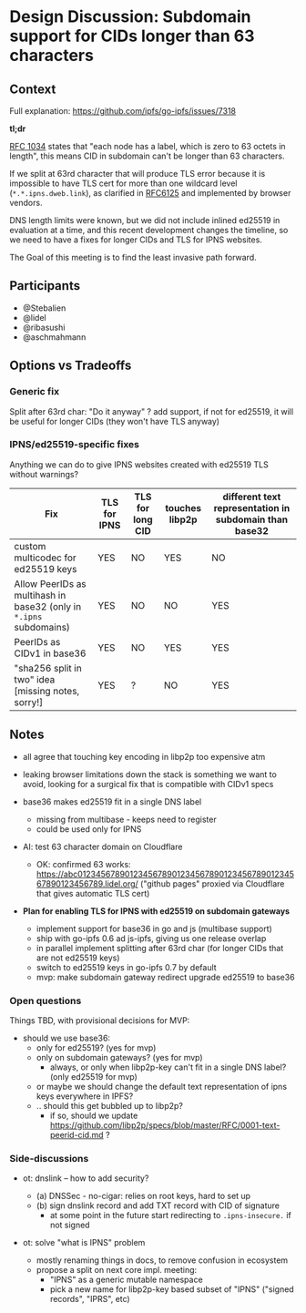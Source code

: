 # Design Discussion: Subdomain support for CIDs longer than 63 characters

## Context

Full explanation: https://github.com/ipfs/go-ipfs/issues/7318

**tl;dr**  

[RFC 1034](https://tools.ietf.org/html/rfc1034#page-7) states that "each node has a label, 
which is zero to 63 octets in length", this means CID in subdomain can't be longer than 63 characters.

If we split at 63rd character that will produce TLS error because it is impossible 
to have TLS cert for more than one wildcard level (`*.*.ipns.dweb.link`), as clarified in [RFC6125](https://tools.ietf.org/html/rfc6125#page-27)
and implemented by browser vendors.

DNS length limits were known, but we did not include inlined ed25519 in evaluation at a time, and this recent development changes the timeline, so we need to have a fixes for longer CIDs and TLS for IPNS websites.

The Goal of this meeting is to find the least invasive path forward.


## Participants

- @Stebalien
- @lidel
- @ribasushi
- @aschmahmann



## Options vs Tradeoffs

### Generic fix

Split after 63rd char: "Do it anyway" ?
add support, if not for ed25519, it will be useful for longer CIDs (they won't have TLS anyway) 


### IPNS/ed25519-specific fixes

Anything we can do to give IPNS websites created with ed25519 TLS without warnings?

| Fix    | TLS for IPNS | TLS for long CID  | touches libp2p | different text representation in subdomain than base32 |
| --- | --- | --- | --- | --- |
| custom multicodec for ed25519 keys | YES | NO | YES | NO |
| Allow PeerIDs as multihash in base32 (only in `*.ipns` subdomains) | YES | NO | NO | YES |
| PeerIDs as CIDv1 in base36 | YES | NO | YES | YES |
| "sha256 split in two" idea [missing notes, sorry!] | YES | ? | NO | YES |

## Notes

- all agree that touching key encoding in libp2p too expensive atm
- leaking browser limitations down the stack is something we want to avoid, looking for a surgical fix that is compatible with CIDv1 specs

- base36 makes ed25519 fit in a single DNS label
  - missing from multibase - keeps need to register 
  - could be used only for IPNS
- AI: test 63 character domain on Cloudflare
    - OK: confirmed 63 works: https://abc012345678901234567890123456789012345678901234567890123456789.lidel.org/ 
      ("github pages" proxied via Cloudflare that gives automatic TLS cert)
- **Plan for enabling TLS for IPNS with ed25519 on subdomain gateways**
    - implement support for base36 in go and js (multibase support)
    - ship with go-ipfs 0.6 ad js-ipfs, giving us one release overlap
    -  in parallel implement splitting after 63rd char (for longer CIDs that are not ed25519 keys)    
    - switch to ed25519 keys in go-ipfs 0.7 by default
    - mvp: make subdomain gateway redirect upgrade ed25519 to base36


### Open questions

Things TBD, with provisional decisions for MVP:

- should we use base36:
  - only for ed25519? (yes for mvp)
  - only on subdomain gateways? (yes for mvp)
    - always, or only when libp2p-key can't fit in a single DNS label? (only ed25519 for mvp)
  - or maybe we should change the default text representation of ipns keys everywhere in IPFS?
  - .. should this get bubbled up to libp2p? 
    - if so, should we update https://github.com/libp2p/specs/blob/master/RFC/0001-text-peerid-cid.md ?
  
    
### Side-discussions    
    
-  ot: dnslink – how to add security?
    -  (a) DNSSec - no-cigar: relies on root keys, hard to set up
    -  (b) sign dnslink record and add TXT record with CID of signature
        -  at some point in the future start redirecting to `.ipns-insecure.` if not signed
        
-  ot: solve "what is IPNS" problem
   - mostly renaming things in docs, to remove confusion in ecosystem
   - propose a split on next core impl. meeting:  
     - "IPNS" as a generic mutable namespace
     - pick a new name for libp2p-key based subset of "IPNS" ("signed records", "IPRS", etc)
     
